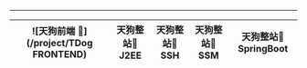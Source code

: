 


 
-----------------------------------------------------------------------------------------    
![天狗前端 🐶](/project/TDog FRONTEND) | 天狗整站🐶 J2EE |天狗整站🐶 SSH | 天狗整站🐶 SSM  | 天狗整站🐶 SpringBoot|
------------ | -------------|----------- |---------- | -----------------|



